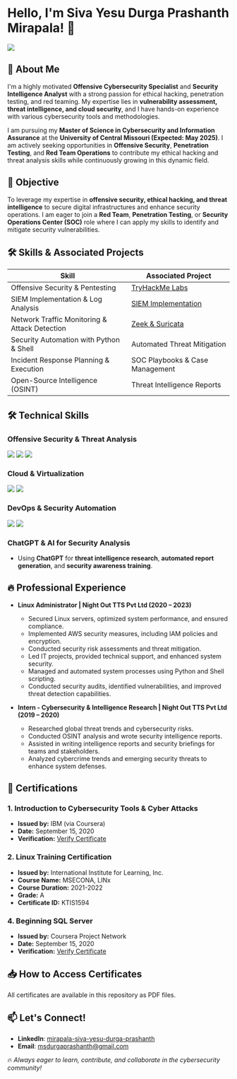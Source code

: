 # Hello, I'm Siva Yesu Durga Prashanth Mirapala! 👋

<a href="https://www.linkedin.com/in/mirapala-siva-yesu-durga-prashanth/"><img src="https://img.shields.io/badge/-LinkedIn-0072b1?&style=for-the-badge&logo=linkedin&logoColor=white" /></a>

## 🚀 About Me
I'm a highly motivated **Offensive Cybersecurity Specialist** and **Security Intelligence Analyst** with a strong passion for ethical hacking, penetration testing, and red teaming. My expertise lies in **vulnerability assessment, threat intelligence, and cloud security**, and I have hands-on experience with various cybersecurity tools and methodologies. 

I am pursuing my **Master of Science in Cybersecurity and Information Assurance** at the **University of Central Missouri (Expected: May 2025)**. I am actively seeking opportunities in **Offensive Security**, **Penetration Testing**, and **Red Team Operations** to contribute my ethical hacking and threat analysis skills while continuously growing in this dynamic field.

## 🎯 Objective
To leverage my expertise in **offensive security, ethical hacking, and threat intelligence** to secure digital infrastructures and enhance security operations. I am eager to join a **Red Team**, **Penetration Testing**, or **Security Operations Center (SOC)** role where I can apply my skills to identify and mitigate security vulnerabilities.

## 🛠️ Skills & Associated Projects
| Skill                                         | Associated Project         |
|-----------------------------------------------|----------------------------|
| Offensive Security & Pentesting              | <a href="https://tryhackme.com/p/msydprashanth">TryHackMe Labs</a> |
| SIEM Implementation & Log Analysis          | <a href="https://splunk.com">SIEM Implementation</a> |
| Network Traffic Monitoring & Attack Detection | <a href="https://zeek.org">Zeek & Suricata</a> |
| Security Automation with Python & Shell       | Automated Threat Mitigation |
| Incident Response Planning & Execution      | SOC Playbooks & Case Management |
| Open-Source Intelligence (OSINT)            | Threat Intelligence Reports |

## 🛠️ Technical Skills
### Offensive Security & Threat Analysis
<div>
    <img src="https://img.shields.io/badge/-Metasploit-1679A7?&style=for-the-badge&logo=Metasploit&logoColor=white" />
    <img src="https://img.shields.io/badge/-Burp_Suite-F57921?&style=for-the-badge&logo=BurpSuite&logoColor=white" />
    <img src="https://img.shields.io/badge/-Wireshark-1679A7?&style=for-the-badge&logo=Wireshark&logoColor=white" />
</div>

### Cloud & Virtualization
<div>
    <img src="https://img.shields.io/badge/-AWS-FF9900?&style=for-the-badge&logo=amazonaws&logoColor=white" />
    <img src="https://img.shields.io/badge/-Docker-2496ED?&style=for-the-badge&logo=docker&logoColor=white" />
</div>

### DevOps & Security Automation
<div>
    <img src="https://img.shields.io/badge/-GitHub-181717?&style=for-the-badge&logo=GitHub&logoColor=white" />
    <img src="https://img.shields.io/badge/-Jenkins-D24939?&style=for-the-badge&logo=Jenkins&logoColor=white" />
</div>

### ChatGPT & AI for Security Analysis
- Using **ChatGPT** for **threat intelligence research**, **automated report generation**, and **security awareness training**.

## 🔥 Professional Experience
- **Linux Administrator | Night Out TTS Pvt Ltd (2020 – 2023)**
  - Secured Linux servers, optimized system performance, and ensured compliance.
  - Implemented AWS security measures, including IAM policies and encryption.
  - Conducted security risk assessments and threat mitigation.
  - Led IT projects, provided technical support, and enhanced system security.
  - Managed and automated system processes using Python and Shell scripting.
  - Conducted security audits, identified vulnerabilities, and improved threat detection capabilities.
  
- **Intern - Cybersecurity & Intelligence Research | Night Out TTS Pvt Ltd (2019 – 2020)**
  - Researched global threat trends and cybersecurity risks.
  - Conducted OSINT analysis and wrote security intelligence reports.
  - Assisted in writing intelligence reports and security briefings for teams and stakeholders.
  - Analyzed cybercrime trends and emerging security threats to enhance system defenses.

## 📂 Certifications

### 1. Introduction to Cybersecurity Tools & Cyber Attacks
- **Issued by:** IBM (via Coursera)
- **Date:** September 15, 2020
- **Verification:** [Verify Certificate](https://coursera.org/verify/4PK3NL5WHZLR)

### 2. Linux Training Certification
- **Issued by:** International Institute for Learning, Inc.
- **Course Name:** MSECONA, LINx
- **Course Duration:** 2021-2022
- **Grade:** A
- **Certificate ID:** KTIS1594

### 4. Beginning SQL Server
- **Issued by:** Coursera Project Network
- **Date:** September 15, 2020
- **Verification:** [Verify Certificate](https://coursera.org/verify/GFA3TCQQCXSJ)
  
## 📥 How to Access Certificates
All certificates are available in this repository as PDF files.
  
## 📫 Let's Connect!
- **LinkedIn**: [mirapala-siva-yesu-durga-prashanth](https://www.linkedin.com/in/mirapala-siva-yesu-durga-prashanth/)
- **Email**: msdurgaprashanth@gmail.com

🔥 *Always eager to learn, contribute, and collaborate in the cybersecurity community!*

